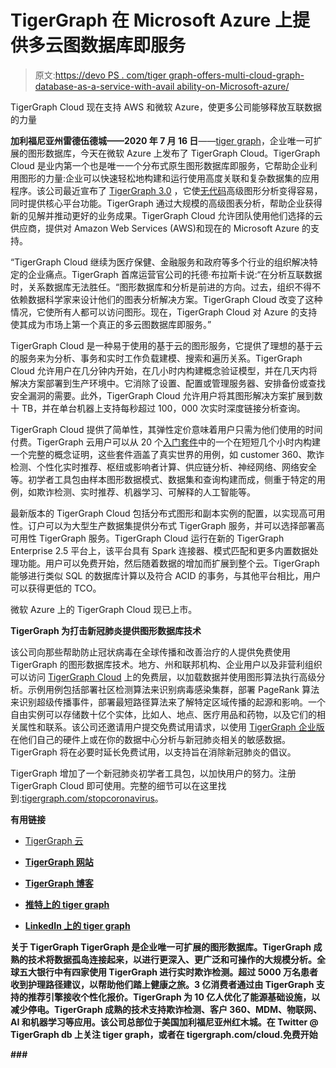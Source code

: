 # TigerGraph 在 Microsoft Azure 上提供多云图数据库即服务

> 原文:[https://devo PS . com/tiger graph-offers-multi-cloud-graph-database-as-a-service-with-avail ability-on-Microsoft-azure/](https://devops.com/tigergraph-offers-multi-cloud-graph-database-as-a-service-with-availability-on-microsoft-azure/)

TigerGraph Cloud 现在支持 AWS 和微软 Azure，使更多公司能够释放互联数据的力量

**加利福尼亚州雷德伍德城——2020 年 7 月 16 日**——[tiger graph](http://www.tigergraph.com/)，企业唯一可扩展的图形数据库，今天在微软 Azure 上发布了 TigerGraph Cloud。TigerGraph Cloud 是业内第一个也是唯一一个分布式原生图形数据库即服务，它帮助企业利用图形的力量:企业可以快速轻松地构建和运行使用高度关联和复杂数据集的应用程序。该公司最近宣布了 [TigerGraph 3.0](https://info.tigergraph.com/graph-for-all?hsLang=en-us) ，它使[无代码](http://tigergraph.com/nocode)高级图形分析变得容易，同时提供核心平台功能。TigerGraph 通过大规模的高级图表分析，帮助企业获得新的见解并推动更好的业务成果。TigerGraph Cloud 允许团队使用他们选择的云供应商，提供对 Amazon Web Services (AWS)和现在的 Microsoft Azure 的支持。

“TigerGraph Cloud 继续为医疗保健、金融服务和政府等多个行业的组织解决特定的企业痛点。TigerGraph 首席运营官公司的托德·布拉斯卡说:“在分析互联数据时，关系数据库无法胜任。“图形数据库和分析是前进的方向。过去，组织不得不依赖数据科学家来设计他们的图表分析解决方案。TigerGraph Cloud 改变了这种情况，它使所有人都可以访问图形。现在，TigerGraph Cloud 对 Azure 的支持使其成为市场上第一个真正的多云图数据库即服务。”

TigerGraph Cloud 是一种易于使用的基于云的图形服务，它提供了理想的基于云的服务来为分析、事务和实时工作负载建模、搜索和遍历关系。TigerGraph Cloud 允许用户在几分钟内开始，在几小时内构建概念验证模型，并在几天内将解决方案部署到生产环境中。它消除了设置、配置或管理服务器、安排备份或查找安全漏洞的需要。此外，TigerGraph Cloud 允许用户将其图形解决方案扩展到数十 TB，并在单台机器上支持每秒超过 100，000 次实时深度链接分析查询。

TigerGraph Cloud 提供了简单性，其弹性定价意味着用户只需为他们使用的时间付费。TigerGraph 云用户可以从 20 个[入门套件](https://www.tigergraph.com/starterkits/)中的一个在短短几个小时内构建一个完整的概念证明，这些套件涵盖了真实世界的用例，如 customer 360、欺诈检测、个性化实时推荐、枢纽或影响者计算、供应链分析、神经网络、网络安全等。初学者工具包由样本图形数据模式、数据集和查询构建而成，侧重于特定的用例，如欺诈检测、实时推荐、机器学习、可解释的人工智能等。

最新版本的 TigerGraph Cloud 包括分布式图形和副本实例的配置，以实现高可用性。订户可以为大型生产数据集提供分布式 TigerGraph 服务，并可以选择部署高可用性 TigerGraph 服务。TigerGraph Cloud 运行在新的 TigerGraph Enterprise 2.5 平台上，该平台具有 Spark 连接器、模式匹配和更多内置数据处理功能。用户可以免费开始，然后随着数据的增加而扩展到整个云。TigerGraph 能够进行类似 SQL 的数据库计算以及符合 ACID 的事务，与其他平台相比，用户可以获得更低的 TCO。

微软 Azure 上的 TigerGraph Cloud 现已上市。

**TigerGraph 为打击新冠肺炎提供图形数据库技术**

该公司向那些帮助防止冠状病毒在全球传播和改善治疗的人提供免费使用 TigerGraph 的图形数据库技术。地方、州和联邦机构、企业用户以及非营利组织可以访问 [TigerGraph Cloud](http://tigergraph.com/cloud) 上的免费层，以加载数据并使用图形算法执行高级分析。示例用例包括部署社区检测算法来识别病毒感染集群，部署 PageRank 算法来识别超级传播事件，部署最短路径算法来了解特定区域传播的起源和影响。一个自由实例可以存储数十亿个实体，比如人、地点、医疗用品和药物，以及它们的相关属性和联系。该公司还邀请用户提交免费试用请求，以使用 [TigerGraph 企业版](https://www.tigergraph.com/free-trial/)在他们自己的硬件上或在你的数据中心分析与新冠肺炎相关的敏感数据。TigerGraph 将在必要时延长免费试用，以支持旨在消除新冠肺炎的倡议。

TigerGraph 增加了一个新冠肺炎初学者工具包，以加快用户的努力。注册 TigerGraph Cloud 即可使用。完整的细节可以在这里找到:[tigergraph.com/stopcoronavirus](http://tigergraph.com/stopcoronavirus)。

**有用链接**

*   [TigerGraph 云](https://www.tigergraph.com/cloud/)

*   [**TigerGraph 网站**](http://www.tigergraph.com/)

*   [**TigerGraph 博客**](http://www.tigergraph.com/blog)

*   [**推特上的 tiger graph**](https://twitter.com/tigergraphdb)

*   **[**LinkedIn 上的 tiger graph**](https://www.linkedin.com/company/3693966/)**

****关于 TigerGraph** TigerGraph 是企业唯一可扩展的图形数据库。TigerGraph 成熟的技术将数据孤岛连接起来，以进行更深入、更广泛和可操作的大规模分析。全球五大银行中有四家使用 TigerGraph 进行实时欺诈检测。超过 5000 万名患者收到护理路径建议，以帮助他们踏上健康之旅。3 亿消费者通过由 TigerGraph 支持的推荐引擎接收个性化报价。TigerGraph 为 10 亿人优化了能源基础设施，以减少停电。TigerGraph 成熟的技术支持欺诈检测、客户 360、MDM、物联网、AI 和机器学习等应用。该公司总部位于美国加利福尼亚州红木城。在 Twitter @ TigerGraph db 上关注 tiger graph，或者在 tigergraph.com/cloud.免费开始**

**###**